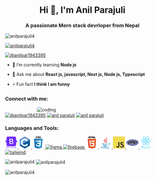 <h1 align="center">Hi 👋, I'm Anil Parajuli</h1>
<h3 align="center">A passionate Mern stack devrloper from Nepal</h3>

<p align="left"> <img src="https://komarev.com/ghpvc/?username=anilparajuli4&label=Profile%20views&color=0e75b6&style=flat" alt="anilparajuli4" /> </p>

<p align="left"> <a href="https://github.com/ryo-ma/github-profile-trophy"><img src="https://github-profile-trophy.vercel.app/?username=anilparajuli4" alt="anilparajuli4" /></a> </p>

<p align="left"> <a href="https://twitter.com/@anilpar1943395" target="blank"><img src="https://img.shields.io/twitter/follow/@anilpar1943395?logo=twitter&style=for-the-badge" alt="@anilpar1943395" /></a> </p>

- 🌱 I’m currently learning **Node js**

- 💬 Ask me about **React js, javascript, Next js, Node js, Typescript**

- ⚡ Fun fact **I think I am funny**

<h3 align="left">Connect with me:</h3>

<img align='right' alt='coding' width='400' src='https://media3.giphy.com/media/v1.Y2lkPTc5MGI3NjExYW1ranRuaHNibmxrN2cxMzJrNHJxMW5mZnRqNTFuNXUzaWRpYjV5aCZlcD12MV9naWZzX3NlYXJjaCZjdD1n/26tn33aiTi1jkl6H6/200.gif' alt='img' />

<p align="left">
<a href="https://twitter.com/@anilpar1943395" target="blank"><img align="center" src="https://raw.githubusercontent.com/rahuldkjain/github-profile-readme-generator/master/src/images/icons/Social/twitter.svg" alt="@anilpar1943395" height="30" width="40" /></a>
<a href="https://linkedin.com/in/anil parajuli" target="blank"><img align="center" src="https://raw.githubusercontent.com/rahuldkjain/github-profile-readme-generator/master/src/images/icons/Social/linked-in-alt.svg" alt="anil parajuli" height="30" width="40" /></a>
<a href="https://fb.com/anil parajuli" target="blank"><img align="center" src="https://raw.githubusercontent.com/rahuldkjain/github-profile-readme-generator/master/src/images/icons/Social/facebook.svg" alt="anil parajuli" height="30" width="40" /></a>
</p>

<h3 align="left">Languages and Tools:</h3>
<p align="left"> <a href="https://getbootstrap.com" target="_blank" rel="noreferrer"> <img src="https://raw.githubusercontent.com/devicons/devicon/master/icons/bootstrap/bootstrap-plain-wordmark.svg" alt="bootstrap" width="40" height="40"/> </a> <a href="https://www.cprogramming.com/" target="_blank" rel="noreferrer"> <img src="https://raw.githubusercontent.com/devicons/devicon/master/icons/c/c-original.svg" alt="c" width="40" height="40"/> </a> <a href="https://www.w3schools.com/css/" target="_blank" rel="noreferrer"> <img src="https://raw.githubusercontent.com/devicons/devicon/master/icons/css3/css3-original-wordmark.svg" alt="css3" width="40" height="40"/> </a> <a href="https://www.figma.com/" target="_blank" rel="noreferrer"> <img src="https://www.vectorlogo.zone/logos/figma/figma-icon.svg" alt="figma" width="40" height="40"/> </a> <a href="https://firebase.google.com/" target="_blank" rel="noreferrer"> <img src="https://www.vectorlogo.zone/logos/firebase/firebase-icon.svg" alt="firebase" width="40" height="40"/> </a> <a href="https://www.w3.org/html/" target="_blank" rel="noreferrer"> <img src="https://raw.githubusercontent.com/devicons/devicon/master/icons/html5/html5-original-wordmark.svg" alt="html5" width="40" height="40"/> </a> <a href="https://www.java.com" target="_blank" rel="noreferrer"> <img src="https://raw.githubusercontent.com/devicons/devicon/master/icons/java/java-original.svg" alt="java" width="40" height="40"/> </a> <a href="https://developer.mozilla.org/en-US/docs/Web/JavaScript" target="_blank" rel="noreferrer"> <img src="https://raw.githubusercontent.com/devicons/devicon/master/icons/javascript/javascript-original.svg" alt="javascript" width="40" height="40"/> </a> <a href="https://www.php.net" target="_blank" rel="noreferrer"> <img src="https://raw.githubusercontent.com/devicons/devicon/master/icons/php/php-original.svg" alt="php" width="40" height="40"/> </a> <a href="https://reactjs.org/" target="_blank" rel="noreferrer"> <img src="https://raw.githubusercontent.com/devicons/devicon/master/icons/react/react-original-wordmark.svg" alt="react" width="40" height="40"/> </a> <a href="https://tailwindcss.com/" target="_blank" rel="noreferrer"> <img src="https://www.vectorlogo.zone/logos/tailwindcss/tailwindcss-icon.svg" alt="tailwind" width="40" height="40"/> </a> </p>

<p><img align="left" src="https://github-readme-stats.vercel.app/api/top-langs?username=anilparajuli4&show_icons=true&locale=en&layout=compact" alt="anilparajuli4" /></p>

<p>&nbsp;<img align="center" src="https://github-readme-stats.vercel.app/api?username=anilparajuli4&show_icons=true&locale=en" alt="anilparajuli4" /></p>

<p><img align="center" src="https://github-readme-streak-stats.herokuapp.com/?user=anilparajuli4&" alt="anilparajuli4" /></p>

